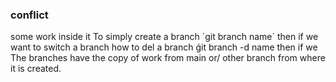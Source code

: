 ### conflict
some work inside it
To simply create a branch 
´git branch name´
then if we want to switch a branch
how to del a branch
ǵit branch -d name
then if we 
The branches have the copy of work from main or/ other branch from where it is created.




